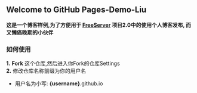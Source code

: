 ## Welcome to GitHub Pages-Demo-Liu

**这是一个博客样例,为了方便用于 [FreeServer](https://github.com/Demo-Liu/FreeServer) 项目2.0中的使用个人博客发布, 而又懒癌晚期的小伙伴**

### 如何使用

**1.** **Fork** 这个仓库,然后进入你Fork的仓库Settings   
**2.** 修改仓库名称前缀为你的用户名  
  - 用户名为小写: **{username}**.github.io  
